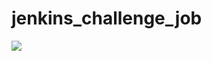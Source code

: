 # jenkins_challenge_job

<a href='http://ec2-3-213-217-38.compute-1.amazonaws.com/job/connect-jenkins-to-github/'><img src='http://ec2-3-213-217-38.compute-1.amazonaws.com/buildStatus/icon?job=connect-jenkins-to-github'></a>
